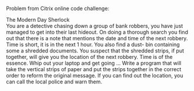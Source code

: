 Problem from Citrix online code challenge:  

The Modern Day Sherlock  
You are a detective chasing down a group of bank robbers, you have just managed to get into their last hideout. On doing a thorough search you find out that there is a note that mentions the date and time of the next robbery. Time is short, it is in the next 1 hour. You also find a dust- bin containing some a shredded documents. You suspect that the shredded strips, if put together, will give you the location of the next robbery. Time is of the essence.   Whip out your laptop and get going … Write a program that will take the vertical strips of paper and put the strips together in the correct order to reform the original message. If you can find out the location, you can call the local police and warn them.  

